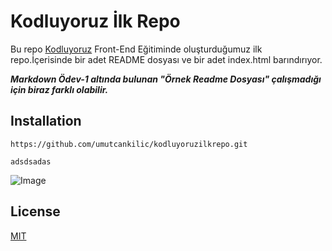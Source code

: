 # Kodluyoruz İlk Repo
 Bu repo [Kodluyoruz](https://www.kodluyoruz.org/) Front-End Eğitiminde oluşturduğumuz ilk repo.İçerisinde bir adet
 README dosyası ve bir adet index.html barındırıyor.

 ***Markdown Ödev-1 altında bulunan "Örnek Readme Dosyası" çalışmadığı için biraz farklı olabilir.***


 ## Installation

 `https://github.com/umutcankilic/kodluyoruzilkrepo.git`

 
 ```
 adsdsadas
 ```

 ![Image](https://picsum.photos/200/300)

 ## License

 [MIT](https://www.patika.dev/)





